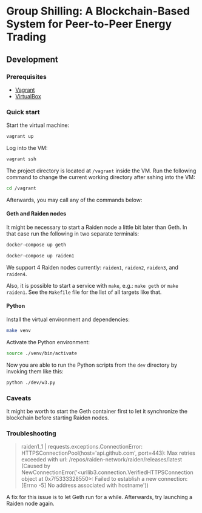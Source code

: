 # Group Shilling: A Blockchain-Based System for Peer-to-Peer Energy Trading

## Development

### Prerequisites

- [Vagrant](https://www.vagrantup.com/)
- [VirtualBox](https://www.virtualbox.org/)

### Quick start

Start the virtual machine:

```sh
vagrant up
```

Log into the VM:

```sh
vagrant ssh
```

The project directory is located at `/vagrant` inside the VM. Run the following command to change the current working directory after sshing into the VM:

```sh
cd /vagrant
```

Afterwards, you may call any of the commands below:

#### Geth and Raiden nodes

It might be necessary to start a Raiden node a little bit later than Geth. In that case run the following in two separate terminals:

```sh
docker-compose up geth
```

```sh
docker-compose up raiden1
```

We support 4 Raiden nodes currently: `raiden1`, `raiden2`, `raiden3`, and `raiden4`.

Also, it is possible to start a service with `make`, e.g.: `make geth` or `make raiden1`. See the `Makefile` file for the list of all targets like that.

#### Python

Install the virtual environment and dependencies:

```sh
make venv
```

Activate the Python environment:

```sh
source ./venv/bin/activate
```

Now you are able to run the Python scripts from the `dev` directory by invoking them like this:

```sh
python ./dev/w3.py
```

### Caveats

It might be worth to start the Geth container first to let it synchronize the blockchain before starting Raiden nodes.

### Troubleshooting

> raiden1_1  | requests.exceptions.ConnectionError: HTTPSConnectionPool(host='api.github.com', port=443): Max retries exceeded with url: /repos/raiden-network/raiden/releases/latest (Caused by NewConnectionError('<urllib3.connection.VerifiedHTTPSConnection object at 0x7f5333328550>: Failed to establish a new connection: [Errno -5] No address associated with hostname'))  

A fix for this issue is to let Geth run for a while. Afterwards, try launching a Raiden node again.
